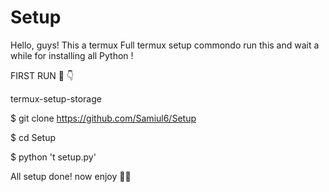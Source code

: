 # Setup
Hello, guys!  This a termux Full termux setup commondo 
run this and wait a while for installing all Python !

FIRST RUN 👀 👇

termux-setup-storage

$ git clone https://github.com/Samiul6/Setup

$ cd Setup

$ python 't setup.py'

All setup done! now enjoy 🤳🌺
